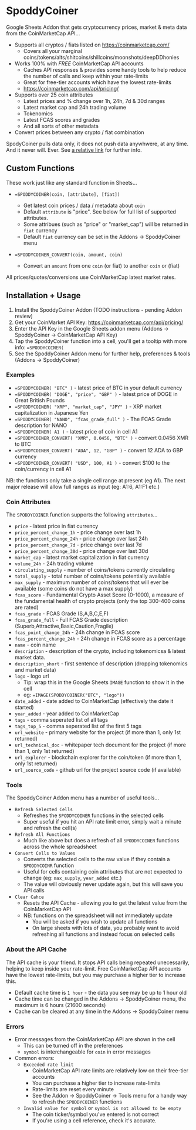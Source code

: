 # SpoddyCoiner

Google Sheets Addon that gets cryptocurrency prices, market & meta data from the CoinMarketCap API...

* Supports all cryptos / fiats listed on https://coinmarketcap.com/
    * Covers all your marginal coins/tokens/alts/shitcoins/shillcoins/moonshots/deepDDhonies
* Works 100% with *FREE* CoinMarketCap API accounts
    * Caches API responses & provides some handy tools to help reduce the number of calls and keep within your rate-limits
    * Great for free-tier accounts which have the lowest rate-limits
    * https://coinmarketcap.com/api/pricing/
* Supports over 25 coin attributes
    * Latest prices and % change over 1h, 24h, 7d & 30d ranges
    * Latest market cap and 24h trading volume
    * Tokenomics
    * Latest FCAS scores and grades
    * And all sorts of other metadata
* Convert prices between any crypto / fiat combination

SpodyCoiner pulls data only, it does not push data anywhwere, at any time. And it never will. Ever. See [a relative link](POLICY.md) for further info.


## Custom Functions

These work just like any standard function in Sheets...

* `=SPODDYCOINER(coin, [attribute], [fiat])`
    * Get latest coin prices / data / metadata about `coin`
    * Default `attribute` is "price". See below for full list of supported attributes.
    * Some attribues (such as "price" or "market_cap") will be returned in `fiat` currency
    * Default `fiat` currency can be set in the Addons -> SpoddyCoiner menu

* `=SPODDYCOINER_CONVERT(coin, amount, coin)`
    * Convert an `amount` from one `coin` (or fiat) to another `coin` or (fiat)

All prices/quotes/conversions use CoinMarketCap latest market rates.


## Installation + Usage

1. Install the SpoddyCoiner Addon (TODO instructions - pending Addon review)
3. Get your CoinMarket API Key: https://coinmarketcap.com/api/pricing/
4. Enter the API Key in the Google Sheets addon menu (Addons -> SpoddyCoiner -> CoinMarketCap API Key)
5. Tap the SpoddyCoiner function into a cell, you'll get a tooltip with more info: `=SPODDYCOINER(`
6. See the SpoddyCoiner Addon menu for further help, preferences & tools (Addons -> SpoddyCoiner)


### Examples

* `=SPODDYCOINER( "BTC" )` - latest price of BTC in your default currency
* `=SPODDYCOINER( "DOGE", "price", "GBP" )` - latest price of DOGE in Great British Pounds
* `=SPODDYCOINER( "XRP", "market_cap", "JPY" )` - XRP market capitalization in Japanese Yen
* `=SPODDYCOINER( "NANO", "fcas_grade_full" )` - The FCAS Grade description for NANO
* `=SPODDYCOINER( A1 )` - latest price of coin in cell A1
* `=SPODDYCOINER_CONVERT( "XMR", 0.0456, "BTC" )` - convert 0.0456 XMR to BTC
* `=SPODDYCOINER_CONVERT( "ADA", 12, "GBP" )` - convert 12 ADA to GBP currency
* `=SPODDYCOINER_CONVERT( "USD", 100, A1 )` - convert $100 to the coin/currency in cell A1

NB: the functions only take a single cell range at present (eg A1).
The next major release will allow full ranges as input (eg: A1:6, A1:F1 etc.)


### Coin Attributes

The `SPODDYCOINER` function supports the following `attributes`...

* `price` - latest price in fiat currency
* `price_percent_change_1h` - price change over last 1h
* `price_percent_change_24h` - price change over last 24h
* `price_percent_change_7d` - price change over last 7d
* `price_percent_change_30d` - price change over last 30d
* `market_cap` - latest market capitalization in fiat currency
* `volume_24h` - 24h trading volume
* `circulating_supply` - number of coins/tokens currently circulating
* `total_supply` - total number of coins/tokens potentially available
* `max_supply` - maximum number of coins/tokens that will ever be available (some coins do not have a max supply)
* `fcas_score` - Fundamental Crypto Asset Score (0-1000), a measure of the fundamental health of crypto projects (only the top 300-400 coins are rated)
* `fcas_grade` -  FCAS Grade (S,A,B,C,E,F)
* `fcas_grade_full` - Full FCAS Grade description (Superb,Attractive,Basic,Caution,Fragile)
* `fcas_point_change_24h` - 24h change in FCAS score
* `fcas_percent_change_24h` - 24h change in FCAS score as a percentage
* `name` - coin name
* `description` - description of the crypto, including tokenomicsa & latest market data.
* `description_short` - first sentence of description (dropping tokenomics and market data)
* `logo` - logo url
    * Tip: wrap this in the Google Sheets `IMAGE` function to show it in the cell
    * eg: `=IMAGE(SPODDYCOINER("BTC", "logo"))`
* `date_added` - date added to CoinMarketCap (effectively the date it started)
* `year_added` - year added to CoinMarketCap
* `tags` - comma seperated list of all tags
* `tags_top_5` - comma seperated list of the first 5 tags
* `url_website` - primary website for the project (if more than 1, only 1st returned)
* `url_technical_doc` - whitepaper tech document for the project (if more than 1, only 1st returned)
* `url_explorer` - blockchain explorer for the coin/token (if more than 1, only 1st returned)
* `url_source_code` - github url for the project source code (if available)


### Tools

The SpoddyCoiner Addon menu has a number of useful tools...

* `Refresh Selected Cells`
    * Refreshes the `SPODDYCOINER` functions in the selected cells
    * Super useful if you hit an API rate limit error, simply wait a minute and refresh the cell(s)
* `Refresh All Functions`
    * Much like above but does a refresh of all `SPODDYCOINER` functions across the whole spreadsheet
* `Convert Cells to Values`
    * Converts the selected cells to the raw value if they contain a `SPODDYCOINR` function
    * Useful for cells containing coin attributes that are not expected to change (eg: `max_supply`, `year_added` etc.)
    * The value will obviously never update again, but this will save you API calls
* `Clear Cahce`
    * Resets the API Cache - allowing you to get the latest value from the CoinMarketCap API
    * NB: functions on the spreadsheet will not immediately update
        * You will be asked if you wish to update all functions
        * On large sheets with lots of data, you probably want to avoid refreshing all functions and instead focus on selected cells

        
### About the API Cache

The API cache is your friend. It stops API calls being repeated unecessarily, helping to keep inside your rate-limit. 
Free CoinMarketCap API accounts have the lowest rate-limits, but you may purchase a higher tier to increase this.

* Default cache time is `1 hour` - the data you see may be up to 1 hour old
* Cache time can be changed in the Addons -> SpoddyCoiner menu, the maximum is 6 hours (21600 seconds)
* Cache can be cleared at any time in the Addons -> SpoddyCoiner menu


### Errors

* Error messages from the CoinMarketCap API are shown in the cell
    * This can be turned off in the preferences
    * `symbol` is interchangeable for `coin` in error messages
* Common errors:
    * `Exceeded rate limit`
        * CoinMarketCap API rate limits are relatively low on their free-tier accounts
        * You can purchase a higher tier to increase rate-limits
        * Rate-limits are reset every minute
        * See the Addon -> SpoddyCoiner -> Tools menu for a handy way to refresh the `SPODDYCOINER` functions
    * `Invalid value for symbol` or `symbol is not allowed to be empty`
        * The coin ticker/symbol you've entered is not correct
        * If you're using a cell reference, check it's accurate.